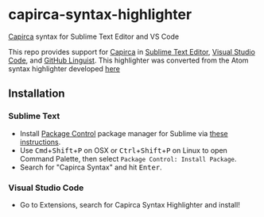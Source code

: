 # capirca-syntax-highlighter

[Capirca][1] syntax for Sublime Text Editor and VS Code

This repo provides support for [Capirca][1] in [Sublime Text Editor][2], [Visual Studio Code][3], and [GitHub Linguist][4]. This highlighter was converted from the Atom syntax highlighter developed [here](https://github.com/facebookincubator/language-capirca)

## Installation

### Sublime Text

* Install [Package Control](https://packagecontrol.io/) package manager for Sublime via [these instructions](https://packagecontrol.io/installation).
* Use <kbd>Cmd</kbd>+<kbd>Shift</kbd>+<kbd>P</kbd> on OSX or <kbd>Ctrl</kbd>+<kbd>Shift</kbd>+<kbd>P</kbd> on Linux to open Command Palette, then select `Package Control: Install Package`.
* Search for "Capirca Syntax" and hit <kbd>Enter</kbd>.

### Visual Studio Code

* Go to Extensions, search for Capirca Syntax Highlighter and install!

[1]: https://github.com/google/capirca/ "Capirca"
[2]: https://www.sublimetext.com/ "Sublime Text Editor"
[3]: https://code.visualstudio.com/ "Visual Studio Code"
[4]: https://github.com/github/linguist "GitHub Linguist"
